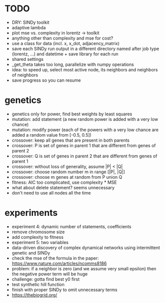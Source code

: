# TODO

- DRY: SINDy toolkit
- adaptive lambda
- plot mse vs. complexity in lorentz -> toolkit
- anything other than complexity and mse for cost?
- use a class for data (incl. x, x_dot, adjacency_matrix)
- save each SINDy run output in a different directory named after job type (lorentz, ...) and 
datetime + save library for each run
- shared settings
- _get_theta takes too long, parallelize with numpy operations
- idea: to speed up, select most active node, its neighbors and neighbors of neighbors
- save progress so you can resume

# genetics

- genetics only for power, find best weights by least squares
- mutation: add statement (a new random power is added with a very low chance)
- mutation: modify power (each of the powers with a very low chance are added a random value from [-0.5, 0.5])
- crossover: keep all genes that are present in both parents
- crossover: P is set of genes in parent 1 that are different from genes of parent 2
- crossover: Q is set of genes in parent 2 that are different from genes of parent 1
- crossover: without loss of generality, assume |P| < |Q|
- crossover: choose random number m in range [|P|, |Q|]
- crossover: choose m genes at random from P union Q
- fitness: AIC too complicated, use complexity * MSE
- what about delete statement? seems unnecessary
- don't need to use all nodes all the time

# experiments

- experiment 4: dynamic number of statements, coefficients
- remove chromosome size
- add complexity to fitness
- experiment 5: two variables
- data-driven discovery of complex dynamical networks using intermittent genetic and SINDy
- check the mse of the formula in the paper: https://www.nature.com/articles/ncomms8186
- problem: if a neighbor is zero (and we assume very small epsilon) then the negative power term will be huge
- challenge: gotta find best y0 first
- test synthetic hill function
- finish with proper SINDy to omit unnecessary terms
- https://thebiogrid.org/

